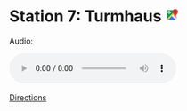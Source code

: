 
# Station 7: Turmhaus <a href="https://www.google.com/maps/dir/?api=1&travelmode=walking&destination=47.8013649,13.0202449"><img src="https://github.com/kipppunkte/kipppunkte/raw/gh-pages/assets/google-maps.svg" width="24" height="24"></a>

Audio: 

<audio controls>
  <source src="https://github.com/kipppunkte/kipppunkte/raw/gh-pages/assets/7_Turmhaus.mp3" type="audio/mpeg">
  Your browser does not support the audio tag.
</audio>


[Directions](https://www.google.com/maps/dir/?api=1&travelmode=walking&destination=47.8013649,13.0202449)